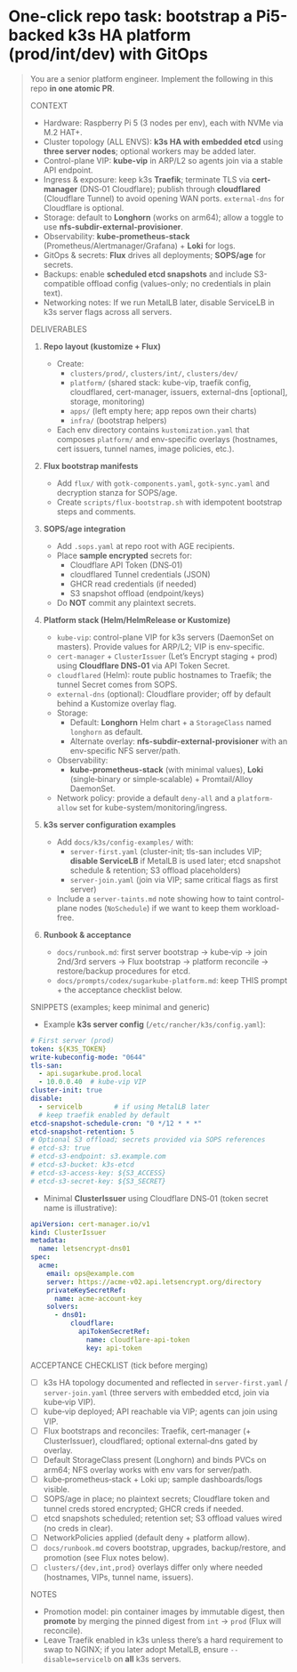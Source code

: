 # One-click repo task: bootstrap a Pi5-backed k3s HA platform (prod/int/dev) with GitOps

> You are a senior platform engineer. Implement the following in this repo **in one atomic PR**.
>
> CONTEXT
> - Hardware: Raspberry Pi 5 (3 nodes per env), each with NVMe via M.2 HAT+.
> - Cluster topology (ALL ENVS): **k3s HA with embedded etcd** using **three server nodes**; optional workers may be added later.
> - Control-plane VIP: **kube-vip** in ARP/L2 so agents join via a stable API endpoint.
> - Ingress & exposure: keep k3s **Traefik**; terminate TLS via **cert-manager** (DNS‑01 Cloudflare); publish through **cloudflared** (Cloudflare Tunnel) to avoid opening WAN ports. `external-dns` for Cloudflare is optional.
> - Storage: default to **Longhorn** (works on arm64); allow a toggle to use **nfs-subdir-external-provisioner**.
> - Observability: **kube-prometheus-stack** (Prometheus/Alertmanager/Grafana) + **Loki** for logs.
> - GitOps & secrets: **Flux** drives all deployments; **SOPS/age** for secrets.
> - Backups: enable **scheduled etcd snapshots** and include S3-compatible offload config (values-only; no credentials in plain text).
> - Networking notes: If we run MetalLB later, disable ServiceLB in k3s server flags across all servers.
>
> DELIVERABLES
> 1) **Repo layout (kustomize + Flux)**
>    - Create:
>      - `clusters/prod/`, `clusters/int/`, `clusters/dev/`
>      - `platform/` (shared stack: kube-vip, traefik config, cloudflared, cert-manager, issuers, external-dns [optional], storage, monitoring)
>      - `apps/` (left empty here; app repos own their charts)
>      - `infra/` (bootstrap helpers)
>    - Each env directory contains `kustomization.yaml` that composes `platform/` and env-specific overlays (hostnames, cert issuers, tunnel names, image policies, etc.).
>
> 2) **Flux bootstrap manifests**
>    - Add `flux/` with `gotk-components.yaml`, `gotk-sync.yaml` and decryption stanza for SOPS/age.
>    - Create `scripts/flux-bootstrap.sh` with idempotent bootstrap steps and comments.
>
> 3) **SOPS/age integration**
>    - Add `.sops.yaml` at repo root with AGE recipients.
>    - Place **sample encrypted** secrets for:
>      - Cloudflare API Token (DNS‑01)
>      - cloudflared Tunnel credentials (JSON)
>      - GHCR read credentials (if needed)
>      - S3 snapshot offload (endpoint/keys)
>    - Do **NOT** commit any plaintext secrets.
>
> 4) **Platform stack (Helm/HelmRelease or Kustomize)**
>    - `kube-vip`: control-plane VIP for k3s servers (DaemonSet on masters). Provide values for ARP/L2; VIP is env-specific.
>    - `cert-manager` + `ClusterIssuer` (Let’s Encrypt staging + prod) using **Cloudflare DNS‑01** via API Token Secret.
>    - `cloudflared` (Helm): route public hostnames to Traefik; the tunnel Secret comes from SOPS.
>    - `external-dns` (optional): Cloudflare provider; off by default behind a Kustomize overlay flag.
>    - Storage:
>      - Default: **Longhorn** Helm chart + a `StorageClass` named `longhorn` as default.
>      - Alternate overlay: **nfs-subdir-external-provisioner** with an env-specific NFS server/path.
>    - Observability:
>      - **kube-prometheus-stack** (with minimal values), **Loki** (single‑binary or simple‑scalable) + Promtail/Alloy DaemonSet.
>    - Network policy: provide a default `deny-all` and a `platform-allow` set for kube-system/monitoring/ingress.
>
> 5) **k3s server configuration examples**
>    - Add `docs/k3s/config-examples/` with:
>      - `server-first.yaml` (cluster-init; tls-san includes VIP; **disable ServiceLB** if MetalLB is used later; etcd snapshot schedule & retention; S3 offload placeholders)
>      - `server-join.yaml` (join via VIP; same critical flags as first server)
>    - Include a `server-taints.md` note showing how to taint control-plane nodes (`NoSchedule`) if we want to keep them workload-free.
>
> 6) **Runbook & acceptance**
>    - `docs/runbook.md`: first server bootstrap → kube‑vip → join 2nd/3rd servers → Flux bootstrap → platform reconcile → restore/backup procedures for etcd.
>    - `docs/prompts/codex/sugarkube-platform.md`: keep THIS prompt + the acceptance checklist below.
>
> SNIPPETS (examples; keep minimal and generic)
>
> - Example **k3s server config** (`/etc/rancher/k3s/config.yaml`):
> ```yaml
> # First server (prod)
> token: ${K3S_TOKEN}
> write-kubeconfig-mode: "0644"
> tls-san:
>   - api.sugarkube.prod.local
>   - 10.0.0.40  # kube-vip VIP
> cluster-init: true
> disable:
>   - servicelb        # if using MetalLB later
>   # keep traefik enabled by default
> etcd-snapshot-schedule-cron: "0 */12 * * *"
> etcd-snapshot-retention: 5
> # Optional S3 offload; secrets provided via SOPS references
> # etcd-s3: true
> # etcd-s3-endpoint: s3.example.com
> # etcd-s3-bucket: k3s-etcd
> # etcd-s3-access-key: ${S3_ACCESS}
> # etcd-s3-secret-key: ${S3_SECRET}
> ```
>
> - Minimal **ClusterIssuer** using Cloudflare DNS‑01 (token secret name is illustrative):
> ```yaml
> apiVersion: cert-manager.io/v1
> kind: ClusterIssuer
> metadata:
>   name: letsencrypt-dns01
> spec:
>   acme:
>     email: ops@example.com
>     server: https://acme-v02.api.letsencrypt.org/directory
>     privateKeySecretRef:
>       name: acme-account-key
>     solvers:
>       - dns01:
>           cloudflare:
>             apiTokenSecretRef:
>               name: cloudflare-api-token
>               key: api-token
> ```
>
> ACCEPTANCE CHECKLIST (tick before merging)
> - [ ] k3s HA topology documented and reflected in `server-first.yaml` / `server-join.yaml` (three servers with embedded etcd, join via kube‑vip VIP).
> - [ ] kube‑vip deployed; API reachable via VIP; agents can join using VIP.
> - [ ] Flux bootstraps and reconciles: Traefik, cert‑manager (+ ClusterIssuer), cloudflared; optional external‑dns gated by overlay.
> - [ ] Default StorageClass present (Longhorn) and binds PVCs on arm64; NFS overlay works with env vars for server/path.
> - [ ] kube‑prometheus‑stack + Loki up; sample dashboards/logs visible.
> - [ ] SOPS/age in place; no plaintext secrets; Cloudflare token and tunnel creds stored encrypted; GHCR creds if needed.
> - [ ] etcd snapshots scheduled; retention set; S3 offload values wired (no creds in clear).
> - [ ] NetworkPolicies applied (default deny + platform allow).
> - [ ] `docs/runbook.md` covers bootstrap, upgrades, backup/restore, and promotion (see Flux notes below).
> - [ ] `clusters/{dev,int,prod}` overlays differ only where needed (hostnames, VIPs, tunnel name, issuers).
>
> NOTES
> - Promotion model: pin container images by immutable digest, then **promote** by merging the pinned digest from `int` → `prod` (Flux will reconcile).
> - Leave Traefik enabled in k3s unless there’s a hard requirement to swap to NGINX; if you later adopt MetalLB, ensure `--disable=servicelb` on **all** k3s servers.
